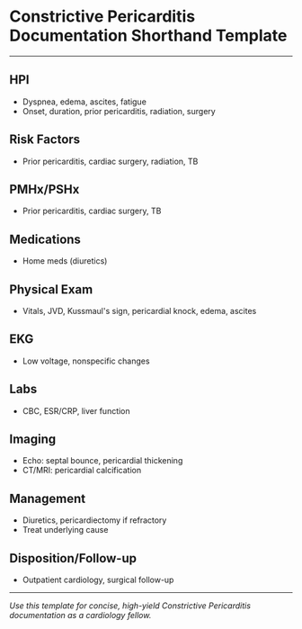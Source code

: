 # Constrictive Pericarditis Documentation Shorthand Template

---

## HPI
- Dyspnea, edema, ascites, fatigue
- Onset, duration, prior pericarditis, radiation, surgery

## Risk Factors
- Prior pericarditis, cardiac surgery, radiation, TB

## PMHx/PSHx
- Prior pericarditis, cardiac surgery, TB

## Medications
- Home meds (diuretics)

## Physical Exam
- Vitals, JVD, Kussmaul's sign, pericardial knock, edema, ascites

## EKG
- Low voltage, nonspecific changes

## Labs
- CBC, ESR/CRP, liver function

## Imaging
- Echo: septal bounce, pericardial thickening
- CT/MRI: pericardial calcification

## Management
- Diuretics, pericardiectomy if refractory
- Treat underlying cause

## Disposition/Follow-up
- Outpatient cardiology, surgical follow-up

---
*Use this template for concise, high-yield Constrictive Pericarditis documentation as a cardiology fellow.*
